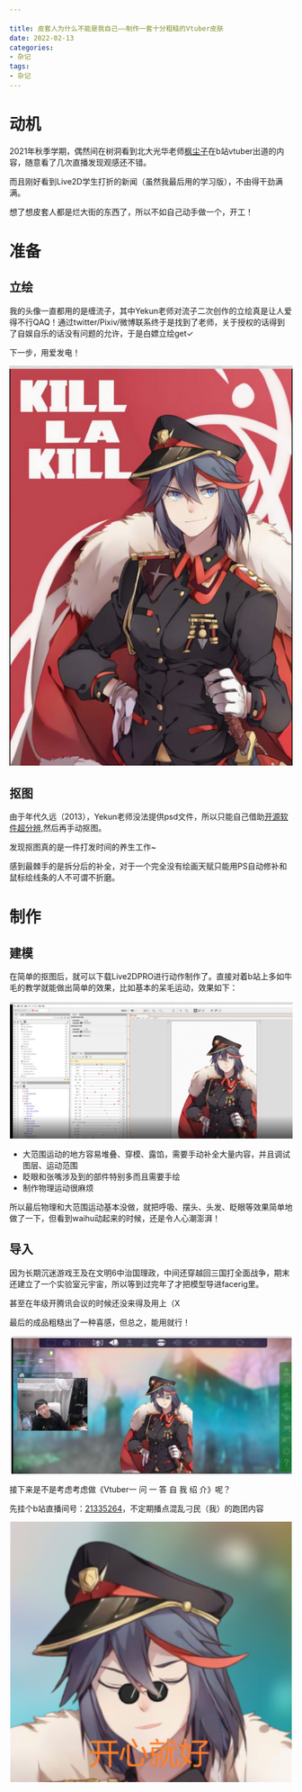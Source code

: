 ```yaml
---

title: 皮套人为什么不能是我自己——制作一套十分粗糙的Vtuber皮肤
date: 2022-02-13
categories:
- 杂记
tags:
- 杂记
---
```


# 动机

2021年秋季学期，偶然间在树洞看到北大光华老师[枫尘子](https://space.bilibili.com/430357965/?spm_id_from=333.999.0.0)在b站vtuber出道的内容，随意看了几次直播发现观感还不错。

而且刚好看到Live2D学生打折的新闻（虽然我最后用的学习版），不由得干劲满满。

想了想皮套人都是烂大街的东西了，所以不如自己动手做一个，开工！

<!--more-->

# 准备

## 立绘

我的头像一直都用的是缠流子，其中Yekun老师对流子二次创作的立绘真是让人爱得不行QAQ！通过twitter/Pixiv/微博联系终于是找到了老师，关于授权的话得到了自娱自乐的话没有问题的允许，于是白嫖立绘get✓

下一步，用爱发电！

![原立绘](https://raw.githubusercontent.com/DF-Master/yidapicbed/main/202202142043210.png)



## 抠图

由于年代久远（2013），Yekun老师没法提供psd文件，所以只能自己借助[开源软件超分辨](https://github.com/AaronFeng753/Waifu2x-Extension-GUI),然后再手动抠图。

发现抠图真的是一件打发时间的养生工作~

感到最棘手的是拆分后的补全，对于一个完全没有绘画天赋只能用PS自动修补和鼠标绘线条的人不可谓不折磨。

# 制作

## 建模

在简单的抠图后，就可以下载Live2DPRO进行动作制作了。直接对着b站上多如牛毛的教学就能做出简单的效果，比如基本的呆毛运动，效果如下：

![最后检查动作](https://raw.githubusercontent.com/DF-Master/yidapicbed/main/202202142044515.png)


- 大范围运动的地方容易堆叠、穿模、露馅，需要手动补全大量内容，并且调试图层、运动范围
- 眨眼和张嘴涉及到的部件特别多而且需要手绘
- 制作物理运动很麻烦

所以最后物理和大范围运动基本没做，就把呼吸、摆头、头发、眨眼等效果简单地做了一下，但看到waihu动起来的时候，还是令人心潮澎湃！


## 导入

因为长期沉迷游戏王及在文明6中治国理政，中间还穿越回三国打全面战争，期末还建立了一个实验室元宇宙，所以等到过完年了才把模型导进facerig里。

甚至在年级开腾讯会议的时候还没来得及用上（X

最后的成品粗糙出了一种喜感，但总之，能用就行！

![facerig效果](https://raw.githubusercontent.com/DF-Master/yidapicbed/main/202202142045246.png)

接下来是不是考虑考虑做《Vtuber一 问 一 答 自 我 绍 介》呢？

先挂个b站直播间号：[21335264]([]())，不定期播点混乱刁民（我）的跑团内容



![开心就好](https://raw.githubusercontent.com/DF-Master/yidapicbed/main/202202142045339.png)